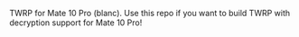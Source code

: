 TWRP for Mate 10 Pro (blanc).
Use this repo if you want to build TWRP with decryption support for Mate 10 Pro!
